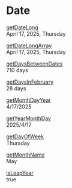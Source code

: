 # Date

[getDateLong](getDateLong.js)  
April 17, 2025, Thursday

[getDateLongArray](getDateLongArray.js)  
April 17, 2025, Thursday

[getDaysBetweenDates](getDaysBetweenDates.js)  
710 days

[getDaysInFebruary](getDaysInFebruary.js)  
28 days

[getMonthDayYear](getMonthDayYear.js)  
4/17/2025

[getYearMonthDay](getYearMonthDay.js)  
2025/4/17

[getDayOfWeek](getDayOfWeek.js)  
Thursday

[getMonthName](getMonthName.js)  
May

[isLeapYear](isLeapYear.js)  
true